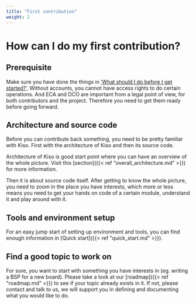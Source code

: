 ```yaml
---
title: "First contribution"
weight: 2
---
```


# How can I do my first contribution?

## Prerequisite
Make sure you have done the things in [‘What should I do before I get started?’](../prerequisite). Without accounts, you cannot have access rights to do certain operations. And ECA and DCO are important from a legal point of view, for both contributors and the project. Therefore you need to get them ready before going forward.

## Architecture and source code
Before you can contribute back something, you need to be pretty familiar with Kiso. First with the architecture of Kiso and then its source code.

Architecture of Kiso is good start point where you can have an overview of the whole picture. Visit this [section]({{< ref "overall_architecture.md" >}}) for more information.

Then it is about source code itself. After getting to know the whole picture, you need to zoom in the place you have interests, which more or less means you need to get your hands on code of a certain module, understand it and play around with it.

## Tools and environment setup
For an easy jump start of setting up environment and tools, you can find enough information in [Quick start]({{< ref "quick_start.md" >}}).

## Find a good topic to work on

For sure, you want to start with something you have interests in (eg. writing a BSP for a new board). Please take a look at our [roadmap]({{< ref "roadmap.md" >}}) to see if your topic already exists in it. If not, please contact and talk to us, we will support you in defining and documenting what you would like to do.
